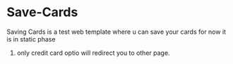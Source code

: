 # Save-Cards
Saving Cards is a test web template where u can save your cards for now it is in static phase 
1. only credit card optio will redirect you to other page.
